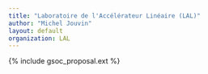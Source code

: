 ```yaml
---
title: "Laboratoire de l'Accélérateur Linéaire (LAL)"
author: "Michel Jouvin"
layout: default
organization: LAL
---
```


{% include gsoc_proposal.ext %}
